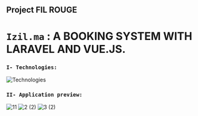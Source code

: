 ## Project FIL ROUGE

# ```Izil.ma``` : A BOOKING SYSTEM WITH LARAVEL AND VUE.JS.


### ``I- Technologies:``

![Technologies](https://user-images.githubusercontent.com/77494902/130813514-99ab57a6-a8c5-4bba-95ff-aae07ba771dd.png)


### ``II- Application preview:``

![11](https://user-images.githubusercontent.com/77494902/130826927-823d69f8-733c-473c-91d6-a007bdb49823.gif)
![2 (2)](https://user-images.githubusercontent.com/77494902/130826955-b6f97b66-8ebd-456b-9cbd-1bcf03385819.gif)
![3 (2)](https://user-images.githubusercontent.com/77494902/130826951-ca07e17c-fafe-4faa-aa7b-2b6e04680d70.gif)

